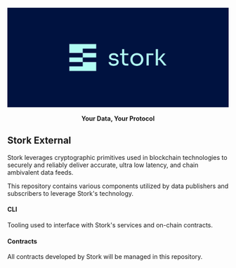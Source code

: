 ![stork Logo](public/stork-logo.png "Title")

<p align="center"><b>Your Data, Your Protocol</b></p>

## Stork External

Stork leverages cryptographic primitives used in blockchain technologies to securely and reliably deliver accurate, ultra low latency, and chain ambivalent data feeds.

This repository contains various components utilized by data publishers and subscribers to leverage Stork's technology.

#### CLI

Tooling used to interface with Stork's services and on-chain contracts.

#### Contracts

All contracts developed by Stork will be managed in this repository.
